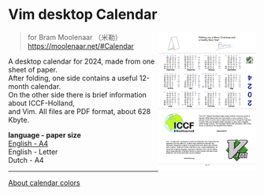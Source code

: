 # Vim desktop Calendar

<img alt="printable vim desctop calendar 2024" src="./screenshot.png" align="right" width="200" />

> for Bram Moolenaar （米勒） https://moolenaar.net/#Calendar

A desktop calendar for 2024, made from one sheet of paper.<br/>
After folding, one side contains a useful 12-month calendar.<br/>
On the other side there is brief information about ICCF-Holland,<br/>
and Vim. All files are PDF format, about 628 Kbyte.

**language - paper size**<br/>
[English - A4](https://raw.githubusercontent.com/hotoo/vim-desktop-calendar/main/files/2024_en_a4.pdf)<br/>
English - Letter<br/>
Dutch - A4

----

[About calendar colors](https://github.com/hotoo/vim-desktop-calendar/wiki)

